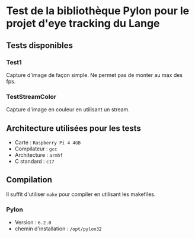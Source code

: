 # Test de la bibliothèque Pylon pour le projet d'eye tracking du Lange

## Tests disponibles

### Test1

Capture d'image de façon simple. Ne permet pas de monter au max des fps.

### TestStreamColor

Capture d'image en couleur en utilisant un stream.

## Architecture utilisées pour les tests

- Carte : `Raspberry Pi 4 4GB`
- Compilateur : `gcc`
- Architecture : `armhf`
- C standard : `c17`

## Compilation 

Il suffit d'utiliser `make` pour compiler en utilisant les makefiles.

### Pylon

- Version : `6.2.0`
- chemin d'installation : `/opt/pylon32`
